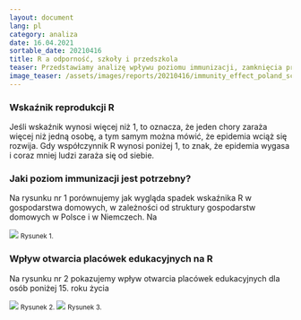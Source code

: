 ```yaml
---
layout: document
lang: pl
category: analiza
date: 16.04.2021
sortable_date: 20210416
title: R a odporność, szkoły i przedszkola
teaser: Przedstawiamy analizę wpływu poziomu immunizacji, zamknięcia przedszkoli oraz szkół na wskaźnik R
image_teaser: /assets/images/reports/20210416/immunity_effect_poland_schools.png
---
```

    
<div class="row">
	<div class="12u$(medium)">
		<h3>Wskaźnik reprodukcji R</h3>
        <p>Jeśli wskaźnik wynosi więcej niż 1, to oznacza, że jeden chory zaraża więcej niż jedną osobę, a tym samym można mówić, że epidemia wciąż się rozwija.
           Gdy współczynnik R wynosi poniżej 1, to znak, że epidemia wygasa i coraz mniej ludzi zaraża się od siebie. 
        </p>
	</div>
</div>

<div class="row">
    <div class="6u 12u$(medium)">
		<h3>Jaki poziom immunizacji jest potrzebny?</h3>
        <p>Na rysunku nr 1 porównujemy jak wygląda spadek wskaźnika R w gospodarstwa domowych, w zależności od struktury gospodarstw domowych w Polsce i w Niemczech. Na 
        </p>
	</div>
	<div class="6u 12u$(medium)">
            <span class="image fit"><img src="/assets/images/reports/{{page.sortable_date}}/immunity_effect_poland_germany.png" /></span>
            <small>Rysunek 1. </small>
    </div>
</div>


<div class="row">
    <div class="6u 12u$(medium)">
		<h3>Wpływ otwarcia placówek edukacyjnych na R</h3>
        <p>Na rysunku nr 2 pokazujemy wpływ otwarcia placówek edukacyjnych dla osób poniżej 15. roku życia 
        </p>
	</div>
	<div class="6u 12u$(medium)">
            <span class="image fit"><img src="/assets/images/reports/{{page.sortable_date}}/immunity_effect_poland_preschools.png" /></span>
            <small>Rysunek 2. </small>
            <span class="image fit"><img src="/assets/images/reports/{{page.sortable_date}}/immunity_effect_poland_schools.png" /></span>
            <small>Rysunek 3. </small>
    </div>
</div>

